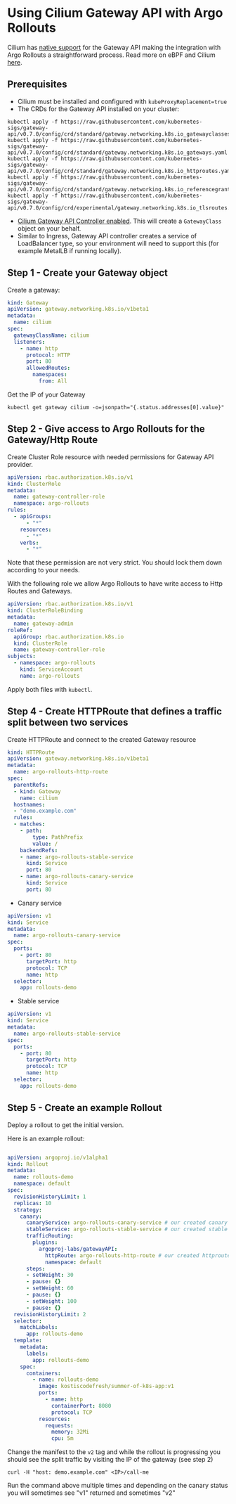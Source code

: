 # Using Cilium Gateway API with Argo Rollouts

Cilium has [native support]() for the Gateway API making the integration with Argo Rollouts a straightforward process. Read more on eBPF and Cilium [here]().

## Prerequisites

- Cilium must be installed and configured with `kubeProxyReplacement=true`
- The CRDs for the Gateway API installed on your cluster:
```
kubectl apply -f https://raw.githubusercontent.com/kubernetes-sigs/gateway-api/v0.7.0/config/crd/standard/gateway.networking.k8s.io_gatewayclasses.yaml
kubectl apply -f https://raw.githubusercontent.com/kubernetes-sigs/gateway-api/v0.7.0/config/crd/standard/gateway.networking.k8s.io_gateways.yaml
kubectl apply -f https://raw.githubusercontent.com/kubernetes-sigs/gateway-api/v0.7.0/config/crd/standard/gateway.networking.k8s.io_httproutes.yaml
kubectl apply -f https://raw.githubusercontent.com/kubernetes-sigs/gateway-api/v0.7.0/config/crd/standard/gateway.networking.k8s.io_referencegrants.yaml
kubectl apply -f https://raw.githubusercontent.com/kubernetes-sigs/gateway-api/v0.7.0/config/crd/experimental/gateway.networking.k8s.io_tlsroutes.yaml

```
- [Cilium Gateway API Controller enabled](https://docs.cilium.io/en/stable/network/servicemesh/gateway-api/gateway-api/). This will create a `GatewayClass` object on your behalf.
- Similar to Ingress, Gateway API controller creates a service of LoadBalancer type, so your environment will need to support this (for example MetalLB if running locally).

## Step 1 - Create your Gateway object

Create a gateway:
```yaml
kind: Gateway
apiVersion: gateway.networking.k8s.io/v1beta1
metadata:
  name: cilium
spec:
  gatewayClassName: cilium
  listeners:
    - name: http
      protocol: HTTP
      port: 80
      allowedRoutes:
        namespaces:
          from: All
```

Get the IP of your Gateway
```shell
kubectl get gateway cilium -o=jsonpath="{.status.addresses[0].value}"
```

## Step 2 - Give access to Argo Rollouts for the Gateway/Http Route


Create Cluster Role resource with needed permissions for Gateway API provider.

```yaml
apiVersion: rbac.authorization.k8s.io/v1
kind: ClusterRole
metadata:
  name: gateway-controller-role
  namespace: argo-rollouts
rules:
  - apiGroups:
      - "*"
    resources:
      - "*"
    verbs:
      - "*"
```
Note that these permission are not very strict. You should lock them down according to your needs.

With the following role we allow Argo Rollouts to have write access to Http Routes and Gateways.

```yaml
apiVersion: rbac.authorization.k8s.io/v1
kind: ClusterRoleBinding
metadata:
  name: gateway-admin
roleRef:
  apiGroup: rbac.authorization.k8s.io
  kind: ClusterRole
  name: gateway-controller-role
subjects:
  - namespace: argo-rollouts
    kind: ServiceAccount
    name: argo-rollouts
```

Apply both files with `kubectl`.

## Step 4 - Create HTTPRoute that defines a traffic split between two services
Create HTTPRoute and connect to the created Gateway resource

```yaml
kind: HTTPRoute
apiVersion: gateway.networking.k8s.io/v1beta1
metadata:
  name: argo-rollouts-http-route
spec:
  parentRefs:
  - kind: Gateway
    name: cilium
  hostnames:
  - "demo.example.com"
  rules:
  - matches:
    - path:
        type: PathPrefix
        value: /  
    backendRefs:
    - name: argo-rollouts-stable-service
      kind: Service
      port: 80
    - name: argo-rollouts-canary-service
      kind: Service
      port: 80
```
- Canary service

```yaml
apiVersion: v1
kind: Service
metadata:
  name: argo-rollouts-canary-service
spec:
  ports:
    - port: 80
      targetPort: http
      protocol: TCP
      name: http
  selector:
    app: rollouts-demo
```
- Stable service

```yaml
apiVersion: v1
kind: Service
metadata:
  name: argo-rollouts-stable-service
spec:
  ports:
    - port: 80
      targetPort: http
      protocol: TCP
      name: http
  selector:
    app: rollouts-demo
```

## Step 5 - Create an example Rollout

Deploy a rollout to get the initial version.

Here is an example rollout:

```yaml

apiVersion: argoproj.io/v1alpha1
kind: Rollout
metadata:
  name: rollouts-demo
  namespace: default
spec:
  revisionHistoryLimit: 1
  replicas: 10
  strategy:
    canary:
      canaryService: argo-rollouts-canary-service # our created canary service
      stableService: argo-rollouts-stable-service # our created stable service
      trafficRouting:
        plugins:
          argoproj-labs/gatewayAPI:
            httpRoute: argo-rollouts-http-route # our created httproute
            namespace: default
      steps:
      - setWeight: 30
      - pause: {}
      - setWeight: 60
      - pause: {}
      - setWeight: 100
      - pause: {}
  revisionHistoryLimit: 2
  selector:
    matchLabels:
      app: rollouts-demo
  template:
    metadata:
      labels:
        app: rollouts-demo
    spec:
      containers:
        - name: rollouts-demo
          image: kostiscodefresh/summer-of-k8s-app:v1
          ports:
            - name: http
              containerPort: 8080
              protocol: TCP
          resources:
            requests:
              memory: 32Mi
              cpu: 5m
```

Change the manifest to the `v2` tag and while the rollout is progressing you should see
the split traffic by visiting the IP of the gateway (see step 2)

```shell
curl -H "host: demo.example.com" <IP>/call-me
```
Run the command above multiple times and depending on the canary status you will sometimes see "v1" returned and sometimes "v2"

